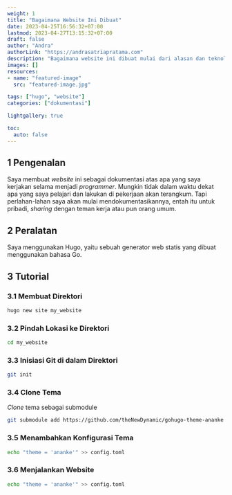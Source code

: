 ```yaml
---
weight: 1
title: "Bagaimana Website Ini Dibuat"
date: 2023-04-25T16:56:32+07:00
lastmod: 2023-04-27T13:15:32+07:00
draft: false
author: "Andra"
authorLink: "https://andrasatriapratama.com"
description: "Bagaimana website ini dibuat mulai dari alasan dan teknologi yang digunakan"
images: []
resources:
- name: "featured-image"
  src: "featured-image.jpg"

tags: ["hugo", "website"]
categories: ["dokumentasi"]

lightgallery: true

toc:
  auto: false
---
```




## 1 Pengenalan

Saya membuat *website* ini sebagai dokumentasi atas apa yang saya kerjakan selama menjadi *programmer*. Mungkin tidak dalam waktu dekat apa yang saya pelajari dan lakukan di pekerjaan akan terangkum. Tapi perlahan-lahan saya akan mulai mendokumentasikannya, entah itu untuk pribadi, *sharing* dengan teman kerja atau pun orang umum.

## 2 Peralatan

Saya menggunakan Hugo, yaitu sebuah generator web statis yang dibuat menggunakan bahasa Go.

## 3 Tutorial

### 3.1 Membuat Direktori

```bash
hugo new site my_website
```

### 3.2 Pindah Lokasi ke Direktori

```bash
cd my_website
```

### 3.3 Inisiasi Git di dalam Direktori

```bash
git init
```

### 3.4 Clone Tema

*Clone* tema sebagai submodule
```bash
git submodule add https://github.com/theNewDynamic/gohugo-theme-ananke themes/ananke
```

### 3.5 Menambahkan Konfigurasi Tema

```bash
echo "theme = 'ananke'" >> config.toml
```

### 3.6 Menjalankan Website

```bash
echo "theme = 'ananke'" >> config.toml
```